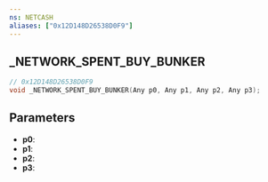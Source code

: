 ```yaml
---
ns: NETCASH
aliases: ["0x12D148D26538D0F9"]
---
```

## _NETWORK_SPENT_BUY_BUNKER

```c
// 0x12D148D26538D0F9
void _NETWORK_SPENT_BUY_BUNKER(Any p0, Any p1, Any p2, Any p3);
```


## Parameters
* **p0**: 
* **p1**: 
* **p2**: 
* **p3**: 

